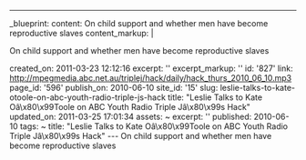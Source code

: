 ---
_blueprint:
  content: On child support and whether men have become reproductive slaves
  content_markup: |
    <p>On child support and whether men have become reproductive slaves</p>
  created_on: 2011-03-23 12:12:16
  excerpt: ''
  excerpt_markup: ''
  id: '827'
  link: http://mpegmedia.abc.net.au/triplej/hack/daily/hack_thurs_2010_06_10.mp3
  page_id: '596'
  publish_on: 2010-06-10
  site_id: '15'
  slug: leslie-talks-to-kate-otoole-on-abc-youth-radio-triple-js-hack
  title: "Leslie Talks to Kate Oâ\x80\x99Toole on ABC Youth Radio Triple Jâ\x80\x99s
    Hack"
  updated_on: 2011-03-25 17:01:34
assets: ~
excerpt: ''
published: 2010-06-10
tags: ~
title: "Leslie Talks to Kate Oâ\x80\x99Toole on ABC Youth Radio Triple Jâ\x80\x99s
  Hack"
--- On child support and whether men have become reproductive slaves
